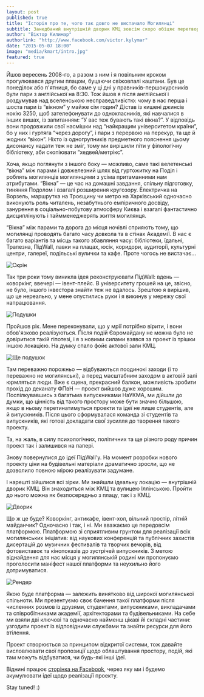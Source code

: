 ```yaml
---
layout: post
published: true
title: "Історія про те, чого так довго не вистачало Могилянці"
subtitle: Занедбаний внутрішній дворик КМЦ зовсім скоро обіцяє перетворитись на щось цікаве та цінне для студентів та випускників НаУКМА
author: "Віктор Килимар"
authorlink: "http://www.facebook.com/victor.kylymar"
date: "2015-05-07 18:00"
image: "media/kmart/intro.jpg"
featured: true
---
```



Йшов вересень 2008-го, а разом з ним і я повільним кроком прогулювався другим плацом,  буцаючи свіжовпалі каштани. Був це понеділок або п'ятниця, бо саме у ці дні у правників-першокурсників були пари з англійської на 8:30. Тож йшов я після англійської і роздумував над вселенською несправедливістю: чому в нас перша і шоста пари із “вікном” у майже сім годин? Дістав із кишені джинсів нокію 3250, щоб зателефонувати до однокласників, які навчалися в інших вишах, із запитанням: “У вас теж бувають такі вікна?”. У відповідь вони продовжили свої насмішки над “найкращим університетом країни”, бо у них і гуртяга “через дорогу”, і пари з перервою на перекур, та ще й жодних “вікон”. Ніхто із одногрупників предметного пояснення цьому дисонансу надати теж не зміг, тому ми вирішили піти у філологічну бібліотеку, аби скопіювати “хедвей/метрікс”.

Хоча, якщо поглянути з іншого боку — можливо, саме такі велетенські “вікна” між парами і довжелезний шлях від гуртожитку на Поділ і роблять могилянців могилянцями з усіма притаманними нам атрибутами. “Вікна” — це час на домашні завдання, спільну підготовку, тиняння Подолом і взагалі розширення кругозору. Електричка на Ворзель, маршрутка на Троєщину чи метро на Харківський одночасно виконують роль читалень, незабутнього емпіричного досвіду, занурення в соціально-побутову атмосферу Києва і взагалі фантастично дисциплінують і таймменеджерять життя могилянця.

“Вікна” між парами та дорога до місця ночівлі сприяють тому, що могилянці проводять багато часу довкола та в стінах Академії. В нас є багато варіантів та місць такого збавляння часу: бібліотеки, їдальні, Трапезна, ПідWall, лавки на плацах, юсік, коридори, аудиторії, культурні центри, галереї, подільські вулички та кафе. Проте чогось не вистачає...

![Скрін]({{site.baseurl}}/media/kmart/screen.jpg)

Так три роки тому виникла ідея реконструювати ПідWall: вдень — коворкінг, ввечері — івент-плейс. В університету грошей на це, звісно, не було, іншого інвестора знайти теж не вдалось. Зрештою я вирішив, що це нереально, у мене опустились руки і я викинув у мережу свої напрацювання.

![Подушки]({{site.baseurl}}/media/kmart/pillows.jpg)

Пройшов рік. Мене переконували, що у мрії потрібно вірити, і вони обов'язково реалізуються. Після подій Євромайдану не можна було не довіритися такій гіпотезі, і я з новими силами взявся за проект із трішки іншою локацією.  На думку спало фойє актової зали КМЦ.

![Ще подушок]({{site.baseurl}}/media/kmart/render.jpg)

Там переважно порожньо — відбуваються поодинокі заходи (і то переважно не могилянські), а перед масштабним заходом в актовій залі юрмляться люди. Вже є сцена, прекрасний балкон, можливість зробити прохід до деканату ФПвН — проект вийшов дуже хорошим. Поспілкувавшись з багатьма випускниками НаУКМА, ми дійшли до думки, що цінність від такого простору може бути значно більшою, якщо в ньому перетинатимуться проекти та ідеї не лише студентів, але й випускників. Після цього сформувалася команда  зі студентів та випускників, які готові докладати свої зусилля до творення такого проекту.

Та, на жаль, в силу психологічних, політичних та ще різного роду причин проект так і залишився на папері.

Знову повернулися до ідеї ПідWall'у. На момент розробки нового проекту ціни на будівельні матеріали драматично зросли, що не дозволило повною мірою реалізувати задумане.

І нарешті зійшлися всі зірки. Ми знайшли ідеальну локацію — внутрішній дворик КМЦ. Він знаходиться між КМЦ та вулицею Іллінською. Пройти до нього можна як безпосередньо з плацу, так і з КМЦ.

![Дворик]({{site.baseurl}}/media/kmart/yard.jpg)

Що ж це буде? Коворкінг, антикафе, івент-хол, вільний простір, літній майданчик? Одночасно і так, і ні. Ми вважаємо це передовсім платформою. Платформою зі сприятливим грунтом для реалізації всіх могилянських ініціатив: від наукових конференцій та публічних захистів дисертацій до музичних фестивалів та творчих вечорів, від фотовиставок та кінопоказів до зустрічей випускників. З метою віднайдення для нас місця у могилянській родині ми пропонуємо проголосити маніфест нашої платформи та неухильно його дотримуватися.

![Рендер]({{site.baseurl}}/media/kmart/render2.jpg)


Якою буде платформа — залежить винятково від широкої могилянської спільноти. Ми презентуємо своє бачення такої платформи після численних розмов із друзями, студентами, випускниками, викладачами та співробітниками академії, архітекторами та будівельниками. На себе ми взяли дві ключові та одночасно найменш цікаві йі складні частини: узгодити проект із відповідними службами та знайти ресурси для його втілення.

Проект створюється за принципом відкритої системи, тож давайте висловлювати свої пропозиції щодо облаштування простору, подій, які там можуть відбуватися, чи будь-які інші ідеї.

Віднині працює [сторінка на Facebook](https://www.facebook.com/kmartyard), через яку ми і будемо акумулювати ідеї щодо реалізації проекту.

Stay tuned! :)
